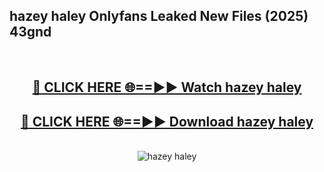 <h2>hazey haley Onlyfans Leaked New Files (2025) 43gnd</h2>
<br>
<div align="center">
<h2><a href="https://mediafiles.top/hazey_haley&ref=git" rel="nofollow">🔴 CLICK HERE 🌐==►► Watch hazey haley</a></h2>
<h2><a href="https://mediafiles.top/hazey_haley&ref=git" rel="nofollow">🔴 CLICK HERE 🌐==►► Download hazey haley</a></h2>
<br>
<a href="https://mediafiles.top/hazey_haley&ref=git" rel="nofollow" data-target="animated-image.originalLink"><img src="https://i.ibb.co.com/xMMVF88/686577567.gif" alt="hazey haley" style="max-width: 100%; display: inline-block;" data-target="animated-image.originalImage"></a>
</div>
<br>
<br>